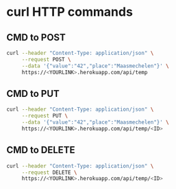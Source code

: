 # curl HTTP commands

## CMD to POST

```zsh
curl --header "Content-Type: application/json" \
     --request POST \
     --data '{"value":"42","place":"Maasmechelen"}' \
     https://<YOURLINK>.herokuapp.com/api/temp
```

## CMD to PUT

```zsh
curl --header "Content-Type: application/json" \
     --request PUT \
     --data '{"value":"42","place":"Maasmechelen"}' \
     https://<YOURLINK>.herokuapp.com/api/temp/<ID>
```

## CMD to DELETE 

```zsh
curl --header "Content-Type: application/json" \
     --request DELETE \
     https://<YOURLINK>.herokuapp.com/api/temp/<ID>
```
